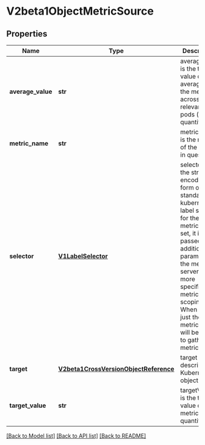 # V2beta1ObjectMetricSource

## Properties
Name | Type | Description | Notes
------------ | ------------- | ------------- | -------------
**average_value** | **str** | averageValue is the target value of the average of the metric across all relevant pods (as a quantity) | [optional] 
**metric_name** | **str** | metricName is the name of the metric in question. | 
**selector** | [**V1LabelSelector**](V1LabelSelector.md) | selector is the string-encoded form of a standard kubernetes label selector for the given metric When set, it is passed as an additional parameter to the metrics server for more specific metrics scoping When unset, just the metricName will be used to gather metrics. | [optional] 
**target** | [**V2beta1CrossVersionObjectReference**](V2beta1CrossVersionObjectReference.md) | target is the described Kubernetes object. | 
**target_value** | **str** | targetValue is the target value of the metric (as a quantity). | 

[[Back to Model list]](../README.md#documentation-for-models) [[Back to API list]](../README.md#documentation-for-api-endpoints) [[Back to README]](../README.md)



